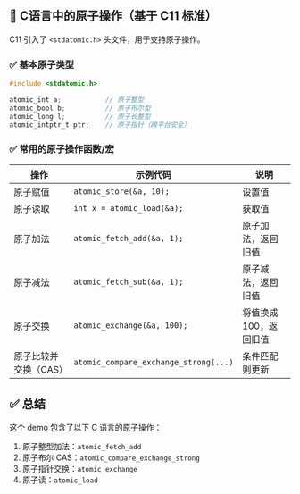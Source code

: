 ## 🔧 C语言中的原子操作（基于 C11 标准）

C11 引入了 `<stdatomic.h>` 头文件，用于支持原子操作。

### ✅ 基本原子类型

```c
#include <stdatomic.h>

atomic_int a;           // 原子整型
atomic_bool b;          // 原子布尔型
atomic_long l;          // 原子长整型
atomic_intptr_t ptr;    // 原子指针（跨平台安全）
```

### ✅ 常用的原子操作函数/宏

| 操作                  | 示例代码                              | 说明          |
| --------------------- | ------------------------------------- | ------------- |
| 原子赋值              | `atomic_store(&a, 10);`               | 设置值        |
| 原子读取              | `int x = atomic_load(&a);`            | 获取值        |
| 原子加法              | `atomic_fetch_add(&a, 1);`            | 原子加法，返回旧值 |
| 原子减法              | `atomic_fetch_sub(&a, 1);`            | 原子减法，返回旧值 |
| 原子交换              | `atomic_exchange(&a, 100);`           | 将值换成 100，返回旧值 |
| 原子比较并交换（CAS） | `atomic_compare_exchange_strong(...)` | 条件匹配则更新 |


## ✅ 总结

这个 demo 包含了以下 C 语言的原子操作：

1. 原子整型加法：`atomic_fetch_add`
2. 原子布尔 CAS：`atomic_compare_exchange_strong`
3. 原子指针交换：`atomic_exchange`
4. 原子读：`atomic_load`

